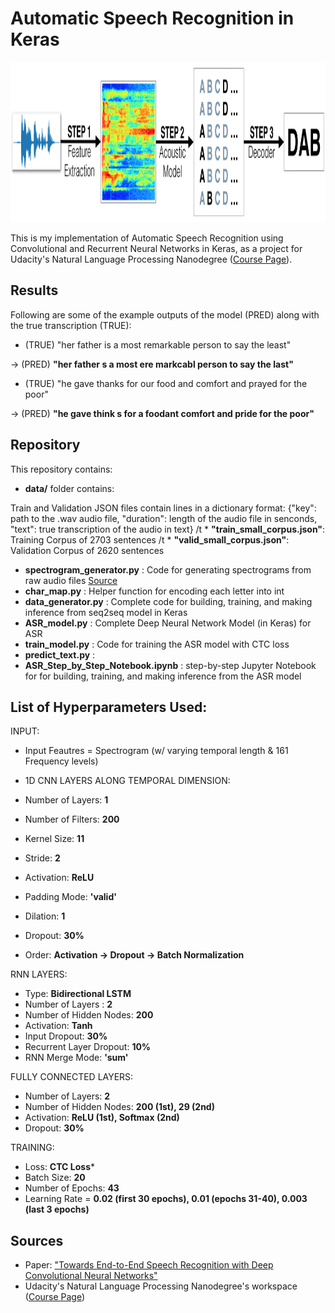 # Automatic Speech Recognition in Keras

<p align="center"><img src="images/pipeline.png" height = "256"></p>

This is my implementation of Automatic Speech Recognition using Convolutional and Recurrent Neural Networks in Keras, 
as a project for Udacity's Natural Language Processing Nanodegree ([Course Page](https://www.udacity.com/course/natural-language-processing-nanodegree--nd892)).



## Results

Following are some of the example outputs of the model (PRED) along with the true transcription (TRUE):


* (TRUE) "her father is a most remarkable person to say the least"  

-> (PRED) **"her father s a most ere markcabl person to say the last"**
* (TRUE) "he gave thanks for our food and comfort and prayed for the poor" 

-> (PRED) **"he gave think s for a foodant comfort and pride for the poor"**



## Repository 

This repository contains:
* **data/** folder contains: 

Train and Validation JSON files contain lines in a dictionary format: {"key": path to the .wav audio file, "duration": length of the audio file in senconds, "text": true transcription of the audio in text}
/t * **"train_small_corpus.json"**: Training Corpus of 2703 sentences
/t * **"valid_small_corpus.json"**: Validation Corpus of 2620 sentences
* **spectrogram_generator.py** : Code for generating spectrograms from raw audio files [Source](https://github.com/baidu-research/ba-dls-deepspeech)
* **char_map.py** : Helper function for encoding each letter into int 
* **data_generator.py** : Complete code for building, training, and making inference from seq2seq model in Keras
* **ASR_model.py** : Complete Deep Neural Network Model (in Keras) for ASR
* **train_model.py** : Code for training the ASR model with CTC loss
* **predict_text.py** : 
* **ASR_Step_by_Step_Notebook.ipynb** : step-by-step Jupyter Notebook for for building, training, and making inference from the ASR model



## List of Hyperparameters Used:
INPUT:


* Input Feautres = Spectrogram (w/ varying temporal length & 161 Frequency levels)


* 1D CNN LAYERS ALONG TEMPORAL DIMENSION:


* Number of Layers: **1**
* Number of Filters: **200**
* Kernel Size: **11**
* Stride: **2**
* Activation: **ReLU**
* Padding Mode: **'valid'**
* Dilation: **1**
* Dropout: **30%**
* Order: **Activation -> Dropout -> Batch Normalization**


RNN LAYERS:


* Type: **Bidirectional LSTM**
* Number of Layers : **2**
* Number of Hidden Nodes: **200**
* Activation: **Tanh**
* Input Dropout: **30%**
* Recurrent Layer Dropout: **10%**
* RNN Merge Mode: **'sum'**


FULLY CONNECTED LAYERS:


* Number of Layers: **2**
* Number of Hidden Nodes: **200 (1st), 29 (2nd)**
* Activation: **ReLU (1st), Softmax (2nd)**
* Dropout: **30%**


TRAINING:


* Loss: **CTC Loss***
* Batch Size: **20**
* Number of Epochs: **43**
* Learning Rate = **0.02 (first 30 epochs), 0.01 (epochs 31-40), 0.003 (last 3 epochs)**



## Sources


* Paper: ["Towards End-to-End Speech Recognition with Deep Convolutional Neural Networks"](https://arxiv.org/pdf/1701.02720.pdf)
* Udacity's Natural Language Processing Nanodegree's workspace ([Course Page](https://www.udacity.com/course/natural-language-processing-nanodegree--nd892))

